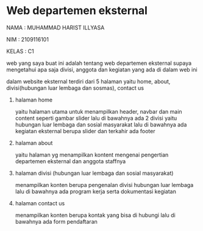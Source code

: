 # Web departemen eksternal
NAMA : MUHAMMAD HARIST ILLYASA

NIM     : 2109116101

KELAS  : C1

web yang saya buat ini adalah tentang web departemen eksternal supaya mengetahui apa saja divisi, anggota dan kegiatan yang ada di dalam web ini

dalam website eksternal terdiri dari 5 halaman yaitu home, about, divisi(hubungan luar lembaga dan sosmas), contact us

1. halaman home

   yaitu halaman utama untuk menampilkan header, navbar dan main content seperti gambar slider lalu di bawahnya ada 2 divisi yaitu hubungan luar lembaga dan sosial     masyarakat lalu di bawahnya ada kegiatan eksternal berupa slider dan terkahir ada footer
   
2. halaman about

   yaitu halaman yg menampilkan kontent mengenai pengertian departemen eksternal dan anggota staffnya
   
3. halaman divisi (hubungan luar lembaga dan sosial masyarakat)

   menampilkan konten berupa pengenalan divisi hubungan luar lembaga lalu di bawahnya ada program kerja serta dokumentasi kegiatan
   
4. halaman contact us

   menampilkan konten berupa kontak yang bisa di hubungi lalu di bawahnya ada form pendaftaran
   






